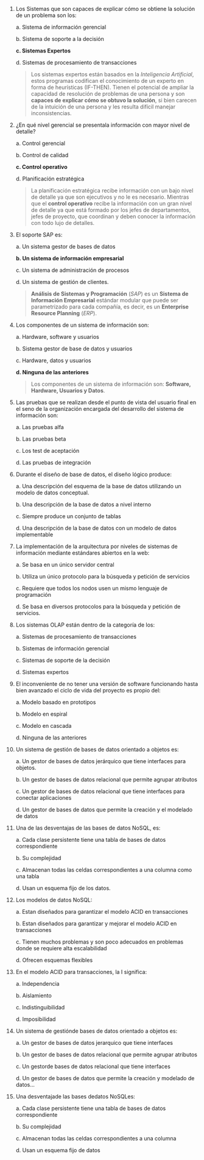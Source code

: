 1. Los Sistemas que son capaces de explicar cómo se obtiene la solución de un problema son los:
   
    a. Sistema de información gerencial
    
    b. Sistema de soporte a la decisión
    
    **c. Sistemas Expertos**
    
    d. Sistemas de procesamiento de transacciones

    > Los sistemas expertos están basados en la *Inteligencia Artificial*, estos programas codifican el conocimiento de un experto en forma de heurísticas (IF-THEN). Tienen el potencial de ampliar la capacidad de resolución de problemas de una persona y son **capaces de explicar cómo se obtuvo la solución**, si bien carecen de la intuición de una persona y les resulta difícil manejar inconsistencias.

2. ¿En qué nivel gerencial se presentala información con mayor nivel de detalle?
    
    a. Control gerencial
    
    b. Control de calidad
    
    **c. Control operativo**
    
    d. Planificación estratégica

    > La planificación estratégica recibe información con un bajo nivel de detalle ya que son ejecutivos y no le es necesario. Mientras que el **control operativo** recibe la información con un gran nivel de detalle ya que está formado por los jefes de departamentos, jefes de proyecto, que coordinan y deben conocer la información con todo lujo de detalles. 

3. El soporte SAP es:
    
    a. Un sistema gestor de bases de datos
    
    **b. Un sistema de información empresarial**
    
    c. Un sistema de administración de procesos
    
    d. Un sistema de gestión de clientes.
   
    > **Análisis de Sistemas y Programación** (*SAP*) es un **Sistema de Información Empresarial** estándar modular que puede ser parametrizado para cada compañía, es decir, es un **Enterprise Resource Planning** (*ERP*).

4. Los componentes de un sistema de información son:
    
    a. Hardware, software y usuarios
    
    b. Sistema gestor de base de datos y usuarios
    
    c. Hardware, datos y usuarios
    
    **d. Ninguna de las anteriores**

    > Los componentes de un sistema de información son: **Software, Hardware, Usuarios y Datos**.

5. Las pruebas que se realizan desde el punto de vista del usuario final en el seno de la organización encargada del desarrollo del sistema de información son:
    
    a. Las pruebas alfa
    
    b. Las pruebas beta
    
    c. Los test de aceptación
    
    d. Las pruebas de integración

6. Durante el diseño de base de datos, el diseño lógico produce:
    
    a. Una descripción del esquema de la base de datos utilizando un modelo de datos conceptual.
    
    b. Una descripción de la base de datos a nivel interno
    
    c. Siempre produce un conjunto de tablas
    
    d. Una descripción de la base de datos con un modelo de datos implementable
    
7. La implementación de la arquitectura por niveles de sistemas de información mediante estándares abiertos en la web:
    
    a. Se basa en un único servidor central
    
    b. Utiliza un único protocolo para la búsqueda y petición de servicios
    
    c. Requiere que todos los nodos usen un mismo lenguaje de programación
    
    d. Se basa en diversos protocolos para la búsqueda y petición de servicios.
    
8. Los sistemas OLAP están dentro de la categoría de los:
    
    a. Sistemas de procesamiento de transacciones
    
    b. Sistemas de información gerencial
    
    c. Sistemas de soporte de la decisión
    
    d. Sistemas expertos

9.  El inconveniente de no tener una versión de software funcionando hasta bien avanzado el ciclo de vida del proyecto es propio del:
    
    a. Modelo basado en prototipos
    
    b. Modelo en espiral
    
    c. Modelo en cascada
    
    d. Ninguna de las anteriores 

10. Un sistema de gestión de bases de datos orientado a objetos es:
    
    a. Un gestor de bases de datos jerárquico que tiene interfaces para objetos.
    
    b. Un gestor de bases de datos relacional que permite agrupar atributos
    
    c. Un gestor de bases de datos relacional que tiene interfaces para conectar aplicaciones
    
    d. Un gestor de bases de datos que permite la creación y el modelado de datos

11. Una de las desventajas de las bases de datos NoSQL, es:
    
    a. Cada clase persistente tiene una tabla de bases de datos correspondiente
    
    b. Su complejidad
    
    c. Almacenan todas las celdas correspondientes a una columna como una tabla
    
    d. Usan un esquema fijo de los datos.

12. Los modelos de datos NoSQL:
    
    a. Estan diseñados para garantizar el modelo ACID en transacciones
    
    b. Estan diseñados para garantizar y mejorar el modelo ACID en transacciones
    
    c. Tienen muchos problemas y son poco adecuados en problemas donde se requiere alta escalabilidad
    
    d. Ofrecen esquemas flexibles
    
13. En el modelo ACID para transacciones, la I significa:
    
    a. Independencia
    
    b. Aislamiento
    
    c. Indistinguibilidad
    
    d. Imposibilidad

14. Un sistema de gestiónde bases de datos orientado a objetos es:
    
    a. Un gestor de bases de datos jerarquico que tiene interfaces
    
    b. Un gestor de bases de datos relacional que permite agrupar atributos
    
    c. Un gestorde bases de datos relacional que tiene interfaces
    
    d. Un gestor de bases de datos que permite la creación y modelado de datos...

15. Una desventajade las bases dedatos NoSQLes:

    a. Cada clase persistente tiene una tabla de bases de datos correspondiente

    b. Su complejidad

    c. Almacenan todas las celdas correspondientes a una columna

    d. Usan un esquema fijo de datos